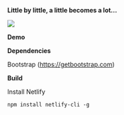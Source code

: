 **Little by little, a little becomes a lot...**

[![](https://img.shields.io/badge/Donate-PayPal-green.svg)](https://www.paypal.com/donate?hosted_button_id=2U3RX3AMSYU9S)

**Demo**

**Dependencies**

Bootstrap (https://getbootstrap.com)

**Build**

Install Netlify

```
npm install netlify-cli -g
```

